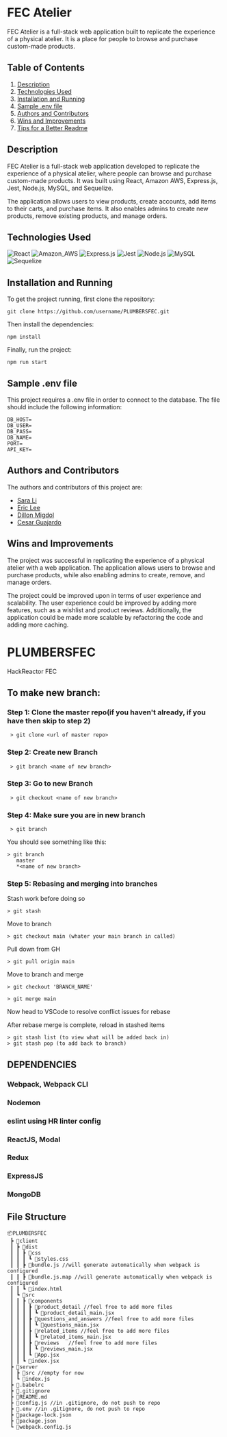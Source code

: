 

# FEC Atelier

FEC Atelier is a full-stack web application built to replicate the experience of a physical atelier. It is a place for people to browse and purchase custom-made products.

## Table of Contents
1. [Description](#description)
2. [Technologies Used](#technologies-used)
3. [Installation and Running](#installation-and-running)
4. [Sample .env file](#sample-env-file)
5. [Authors and Contributors](#authors-and-contributors)
6. [Wins and Improvements](#wins-and-improvements)
7. [Tips for a Better Readme](#tips-for-a-better-readme)

## Description

FEC Atelier is a full-stack web application developed to replicate the experience of a physical atelier, where people can browse and purchase custom-made products. It was built using React, Amazon AWS, Express.js, Jest, Node.js, MySQL, and Sequelize.

The application allows users to view products, create accounts, add items to their carts, and purchase items. It also enables admins to create new products, remove existing products, and manage orders.

## Technologies Used
![React](https://img.shields.io/badge/React-20232A?style=for-the-badge&logo=react&logoColor=61DAFB)
![Amazon_AWS](https://img.shields.io/badge/Amazon_AWS-FF9900?style=for-the-badge&logo=amazonaws&logoColor=white)
![Express.js](https://img.shields.io/badge/Express.js-000000?style=for-the-badge&logo=express&logoColor=white)
![Jest](https://img.shields.io/badge/Jest-C21325?style=for-the-badge&logo=jest&logoColor=white)
![Node.js](https://img.shields.io/badge/Node.js-339933?style=for-the-badge&logo=nodedotjs&logoColor=white)
![MySQL](https://img.shields.io/badge/MySQL-4479A1?style=for-the-badge&logo=mysql&logoColor=white)
![Sequelize](https://img.shields.io/badge/Sequelize-4479A1?style=for-the-badge&logo=sequelize&logoColor=white)

## Installation and Running

To get the project running, first clone the repository:

```
git clone https://github.com/username/PLUMBERSFEC.git
```

Then install the dependencies:

```
npm install
```

Finally, run the project:

```
npm run start
```

## Sample .env file

This project requires a .env file in order to connect to the database. The file should include the following information:

```
DB_HOST=
DB_USER=
DB_PASS=
DB_NAME=
PORT=
API_KEY=
```

## Authors and Contributors

The authors and contributors of this project are:

- [Sara Li](https://github.com/johndoe)
- [Eric Lee](https://github.com/Chugale)
- [Dillon Migdol](https://github.com/janedoe)
- [Cesar Guajardo](https://github.com/janedoe)

## Wins and Improvements

The project was successful in replicating the experience of a physical atelier with a web application. The application allows users to browse and purchase products, while also enabling admins to create, remove, and manage orders.

The project could be improved upon in terms of user experience and scalability. The user experience could be improved by adding more features, such as a wishlist and product reviews. Additionally, the application could be made more scalable by refactoring the code and adding more caching.


# PLUMBERSFEC
HackReactor FEC


## To make new branch:
  ### Step 1: Clone the master repo(if you haven't already, if you have then skip to step 2)
  ```
   > git clone <url of master repo>
  ```
  ### Step 2: Create new Branch
  ```
   > git branch <name of new branch>
  ```
  ### Step 3: Go to new Branch
  ```
   > git checkout <name of new branch>
  ```
  ### Step 4: Make sure you are in new branch
  ```
   > git branch
  ```
   You should see something like this:
   ```
   > git branch
      master
      *<name of new branch>
   ```
  ### Step 5: Rebasing and merging into branches
  Stash work before doing so
  ```
  > git stash
  ```
  Move to branch
  ```
  > git checkout main (whater your main branch in called)
  ```
  Pull down from GH
  ```
  > git pull origin main
  ```
  Move to branch and merge
  ```
  > git checkout 'BRANCH_NAME'

  > git merge main
  ```
  Now head to VSCode to resolve conflict issues for rebase

  After rebase merge is complete, reload in stashed items
  ```
  > git stash list (to view what will be added back in)
  > git stash pop (to add back to branch)
  ```




## DEPENDENCIES

  ### Webpack, Webpack CLI
  ### Nodemon
  ### eslint using HR linter config
  ### ReactJS, Modal
  ### Redux
  ### ExpressJS
  ### MongoDB

## File Structure
```
📦PLUMBERSFEC
 ┣ 📂client
 ┃ ┣ 📂dist
 ┃ ┃ ┣ 📂css
 ┃ ┃ ┃ ┗ 📜styles.css
 ┃ ┃ ┣ 📜bundle.js //will generate automatically when webpack is configured
 ┃ ┃ ┣ 📜bundle.js.map //will generate automatically when webpack is configured
 ┃ ┃ ┗ 📜index.html
 ┃ ┗ 📂src
 ┃ ┃ ┣ 📂components
 ┃ ┃ ┃ ┣ 📂product_detail //feel free to add more files
 ┃ ┃ ┃ ┃ ┗ 📜product_detail_main.jsx
 ┃ ┃ ┃ ┣ 📂questions_and_answers //feel free to add more files
 ┃ ┃ ┃ ┃ ┗ 📜questions_main.jsx
 ┃ ┃ ┃ ┣ 📂related_items //feel free to add more files
 ┃ ┃ ┃ ┃ ┗ 📜related_items_main.jsx
 ┃ ┃ ┃ ┣ 📂reviews   //feel free to add more files
 ┃ ┃ ┃ ┃ ┗ 📜reviews_main.jsx
 ┃ ┃ ┃ ┗ 📜App.jsx
 ┃ ┃ ┗ 📜index.jsx
 ┣ 📂server
 ┃ ┣ 📂src //empty for now
 ┃ ┗ 📜index.js
 ┣ 📜.babelrc
 ┣ 📜.gitignore
 ┣ 📜README.md
 ┣ 📜config.js //in .gitignore, do not push to repo
 ┣ 📜.env //in .gitignore, do not push to repo
 ┣ 📜package-lock.json
 ┣ 📜package.json
 ┗ 📜webpack.config.js
```


